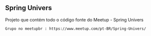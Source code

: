 ## Spring Univers

Projeto que contém todo o código fonte do Meetup - Spring Univers

`Grupo no meetupbr : https://www.meetup.com/pt-BR/Spring-Univers/`
